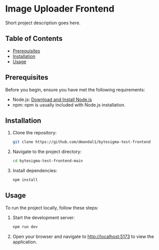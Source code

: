 # Image Uploader Frontend

Short project description goes here.

## Table of Contents
- [Prerequisites](#prerequisites)
- [Installation](#installation)
- [Usage](#usage)

## Prerequisites

Before you begin, ensure you have met the following requirements:

- Node.js: [Download and Install Node.js](https://nodejs.org/)
- npm: npm is usually included with Node.js installation.

## Installation

1. Clone the repository:

    ```bash
    git clone https://github.com/dmandal1/bytesigma-test-frontend
    ```

2. Navigate to the project directory:

    ```bash
    cd bytesigma-test-frontend-main
    ```

3. Install dependencies:

    ```bash
    npm install
    ```

## Usage

To run the project locally, follow these steps:

1. Start the development server:

    ```bash
    npm run dev
    ```

2. Open your browser and navigate to [http://localhost:5173](http://localhost:5173) to view the application.


